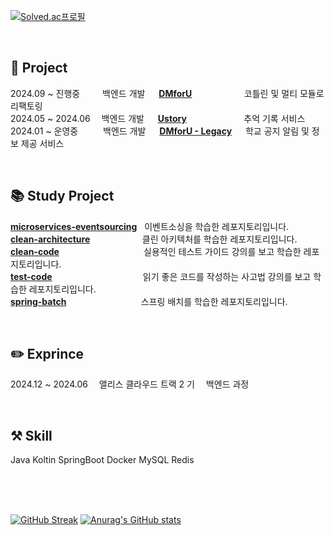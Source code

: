 [![Solved.ac프로필](http://mazassumnida.wtf/api/mini/generate_badge?boj=weeds2577&card_width=200)](https://solved.ac/weeds2577/)

<br>

## 🌱 Project
2024.09 ~ 진행중 &emsp; &emsp;백엔드 개발 &emsp; **[DMforU](https://github.com/TeamDMU/DMU-BackEnd)** &emsp; &emsp; &emsp; &emsp; &nbsp; 코틀린 및 멀티 모듈로 리팩토링 <br>
2024.05 ~ 2024.06 &emsp;백엔드 개발 &emsp; **[Ustory](https://github.com/TeamUStory/UStory-Backend)** &emsp; &emsp; &emsp; &emsp; &nbsp; &nbsp; 추억 기록 서비스 <br>
2024.01 ~ 운영중 &emsp; &emsp; 백엔드 개발 &emsp; **[DMforU - Legacy](https://github.com/TeamDMU/DMU-BackEnd2)** &emsp; 학교 공지 알림 및 정보 제공 서비스 <br>

<br>

## 📚 Study Project
**[microservices-eventsourcing](https://github.com/GiJungPark/microservices-eventsourcing)** &nbsp; 이벤트소싱을 학습한 레포지토리입니다. <br>
**[clean-architecture](https://github.com/GiJungPark/clean-architecture)** &emsp; &emsp; &emsp; &emsp; &nbsp; 클린 아키텍처를 학습한 레포지토리입니다. <br>
**[clean-code](https://github.com/GiJungPark/readable-code)** &emsp; &emsp; &emsp; &emsp; &emsp; &emsp; &nbsp; &nbsp; &nbsp; 실용적인 테스트 가이드 강의를 보고 학습한 레포지토리입니다. <br>
**[test-code](https://github.com/GiJungPark/practical-testing)** &emsp; &emsp; &emsp; &emsp; &emsp; &emsp; &emsp; &nbsp; &nbsp; 읽기 좋은 코드를 작성하는 사고법 강의를 보고 학습한 레포지토리입니다. <br>
**[spring-batch](https://github.com/GiJungPark/Spring-Batch-Study)** &emsp; &emsp; &emsp; &emsp; &emsp; &emsp; &nbsp; 스프링 배치를 학습한 레포지토리입니다. <br>

<br>

## ✏️ Exprince
2024.12 ~ 2024.06 &emsp;앨리스 클라우드 트랙 2 기 &emsp;백엔드 과정 

<br>

## ⚒️ Skill
Java Koltin SpringBoot Docker MySQL Redis

<br><br><br>

[![GitHub Streak](https://streak-stats.demolab.com?user=GiJungPark&theme=dark&card_width=500)](https://git.io/streak-stats)
[![Anurag's GitHub stats](https://github-readme-stats.vercel.app/api?username=GiJungPark&show_icons=true&theme=gruvbox&card_width=500px)](https://github.com/anuraghazra/github-readme-stats)



<!--
**GiJungPark/GiJungPark** is a ✨ _special_ ✨ repository because its `README.md` (this file) appears on your GitHub profile.

Here are some ideas to get you started:



- 🔭 I’m currently working on ...
- 🌱 I’m currently learning ...
- 👯 I’m looking to collaborate on ...
- 🤔 I’m looking for help with ...
- 💬 Ask me about ...
- 📫 How to reach me: ...
- 😄 Pronouns: ...
- ⚡ Fun fact: ...
-->
